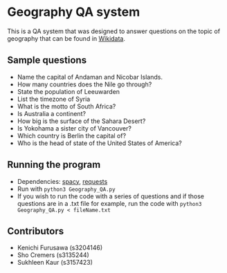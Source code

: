# Geography QA system

This is a QA system that was designed to answer questions on the topic of geography that can be found in [Wikidata](https://www.wikidata.org/wiki/Wikidata:Main_Page).

## Sample questions

- Name the capital of Andaman and Nicobar Islands.
- How many countries does the Nile go through?
- State the population of Leeuwarden
- List the timezone of Syria
- What is the motto of South Africa?
- Is Australia a continent?
- How big is the surface of the Sahara Desert?
- Is Yokohama a sister city of Vancouver?
- Which country is Berlin the capital of?
- Who is the head of state of the United States of America?

## Running the program

- Dependencies: [spacy](https://spacy.io/), [requests](http://docs.python-requests.org/en/master/)
- Run with `python3 Geography_QA.py`
- If you wish to run the code with a series of questions and if those questions are in a .txt file for example, run the code with `python3 Geography_QA.py < fileName.txt`

## Contributors

- Kenichi Furusawa (s3204146)
- Sho Cremers (s3135244)
- Sukhleen Kaur (s3157423)
